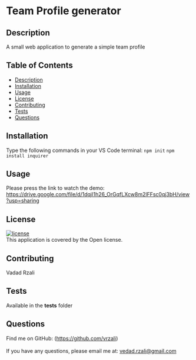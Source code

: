 # Team Profile generator
## Description
A small web application to generate a simple team profile
## Table of Contents
- [Description](#description)
- [Installation](#installation)
- [Usage](#usage)
- [License](#license)
- [Contributing](#contributing)
- [Tests](#tests)
- [Questions](#questions)
## Installation
Type the following commands in your VS Code terminal: `npm init` `npm install inquirer`
## Usage
Please press the link to watch the demo: https://drive.google.com/file/d/1dqjI1h26_OrGqfLXcw8m2lFFsc0qj3bH/view?usp=sharing
## License
[![license](https://img.shields.io/badge/license-Open-blue)](https://shields.io)
<br />
This application is covered by the Open license. 
## Contributing
Vadad Rzali
## Tests
Available in the __tests__ folder
## Questions
Find me on GitHub: (https://github.com/vrzali)<br />
<br />
If you have any questions, please email me at: vedad.rzali@gmail.com<br /><br />